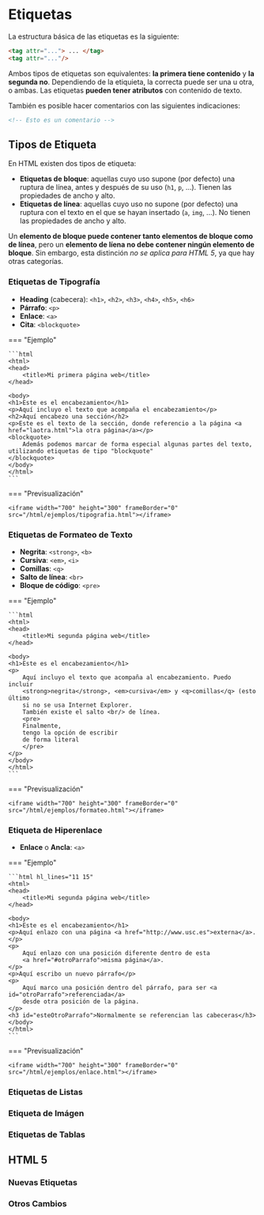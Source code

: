 # Etiquetas

La estructura básica de las etiquetas es la siguiente:

```html
<tag attr="..."> ... </tag>
<tag attr="..."/>
```

Ambos tipos de etiquetas son equivalentes: **la primera tiene contenido** y **la segunda no**. Dependiendo de la
etiquieta, la correcta puede ser una u otra, o ambas. Las etiquetas **pueden tener atributos** con contenido de texto.

También es posible hacer comentarios con las siguientes indicaciones:

```html
<!-- Esto es un comentario -->
```

## Tipos de Etiqueta

En HTML existen dos tipos de etiqueta:

- **Etiquetas de bloque**: aquellas cuyo uso supone (por defecto) una ruptura de línea, antes y después de su uso
  (`h1`, `p`, ...). Tienen las propiedades de ancho y alto.
- **Etiquetas de línea**: aquellas cuyo uso no supone (por defecto) una ruptura con el texto en el que se hayan
  insertado (`a`, `img`, ...). No tienen las propiedades de ancho y alto.

Un **elemento de bloque puede contener tanto elementos de bloque como de línea**, pero un **elemento de líena no debe
contener ningún elemento de bloque**. Sin embargo, esta distinción _no se aplica para HTML 5_, ya que hay otras
categorías.

### Etiquetas de Tipografía

- **Heading** (cabecera): `<h1>`, `<h2>`, `<h3>`, `<h4>`, `<h5>`, `<h6>`
- **Párrafo**: `<p>`
- **Enlace**: `<a>`
- **Cita**: `<blockquote>`

=== "Ejemplo"
   
    ```html
    <html>
    <head>
        <title>Mi primera página web</title>
    </head>
    
    <body>
    <h1>Este es el encabezamiento</h1>
    <p>Aquí incluyo el texto que acompaña el encabezamiento</p>
    <h2>Aquí encabezo una sección</h2>
    <p>Este es el texto de la sección, donde referencio a la página <a href="laotra.html">la otra página</a></p>
    <blockquote>
        Además podemos marcar de forma especial algunas partes del texto, utilizando etiquetas de tipo "blockquote"
    </blockquote>
    </body>
    </html>
    ```

=== "Previsualización"

    <iframe width="700" height="300" frameBorder="0" src="/html/ejemplos/tipografia.html"></iframe>

### Etiquetas de Formateo de Texto

- **Negrita**: `<strong>`, `<b>`
- **Cursiva**: `<em>`, `<i>`
- **Comillas**: `<q>`
- **Salto de línea**: `<br>`
- **Bloque de código**: `<pre>`

=== "Ejemplo"

    ```html
    <html>
    <head>
        <title>Mi segunda página web</title>
    </head>
    
    <body>
    <h1>Este es el encabezamiento</h1>
    <p>
        Aquí incluyo el texto que acompaña al encabezamiento. Puedo incluir
        <strong>negrita</strong>, <em>cursiva</em> y <q>comillas</q> (esto último
        si no se usa Internet Explorer.
        También existe el salto <br/> de línea.
        <pre>
        Finalmente,
        tengo la opción de escribir
        de forma literal
        </pre>
    </p>
    </body>
    </html>
    ```

=== "Previsualización"

    <iframe width="700" height="300" frameBorder="0" src="/html/ejemplos/formateo.html"></iframe>

### Etiqueta de Hiperenlace

- **Enlace** o **Ancla**: `<a>`

=== "Ejemplo"

    ```html hl_lines="11 15"
    <html>
    <head>
        <title>Mi segunda página web</title>
    </head>
    
    <body>
    <h1>Este es el encabezamiento</h1>
    <p>Aquí enlazo con una página <a href="http://www.usc.es">externa</a>.</p>
    <p>
        Aquí enlazo con una posición diferente dentro de esta
        <a href="#otroParrafo">misma página</a>.
    </p>
    <p>Aquí escribo un nuevo párrafo</p>
    <p>
        Aquí marco una posición dentro del párrafo, para ser <a id="otroParrafo">referenciada</a>
        desde otra posición de la página.
    </p>
    <h3 id="esteOtroParrafo">Normalmente se referencian las cabeceras</h3>
    </body>
    </html>
    ```

=== "Previsualización"

    <iframe width="700" height="300" frameBorder="0" src="/html/ejemplos/enlace.html"></iframe>

### Etiquetas de Listas

### Etiqueta de Imágen

### Etiquetas de Tablas

## HTML 5

### Nuevas Etiquetas

### Otros Cambios
